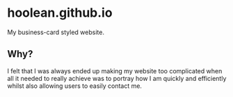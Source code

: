 hoolean.github.io
=================

My business-card styled website.

Why?
----

I felt that I was always ended up making my website too complicated when all it needed to really achieve was to portray how I am quickly and efficiently whilst also allowing users to easily contact me.
